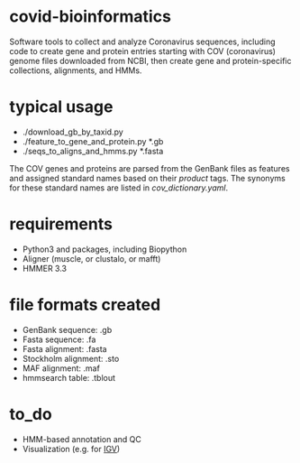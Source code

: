 # covid-bioinformatics
Software tools to collect and analyze Coronavirus sequences, including code to create gene and protein entries 
starting with COV (coronavirus) genome files downloaded from NCBI, then create gene and protein-specific 
collections, alignments, and HMMs.


# typical usage
* ./download_gb_by_taxid.py
* ./feature_to_gene_and_protein.py *.gb
* ./seqs_to_aligns_and_hmms.py *.fasta


The COV genes and proteins are parsed from the GenBank files as features and assigned standard names based on 
their *product* tags. The synonyms for these standard names are listed in *cov_dictionary.yaml*.


# requirements
* Python3 and packages, including Biopython
* Aligner (muscle, or clustalo, or mafft)
* HMMER 3.3


# file formats created
* GenBank sequence: .gb
* Fasta sequence: .fa
* Fasta alignment: .fasta
* Stockholm alignment: .sto
* MAF alignment: .maf
* hmmsearch table: .tblout


# to_do
* HMM-based annotation and QC
* Visualization (e.g. for [IGV](https://igvteam.github.io/igv-webapp/fileFormats.html))
